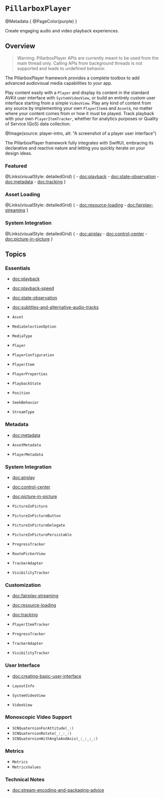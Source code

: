 # ``PillarboxPlayer``

@Metadata {
    @PageColor(purple)
}

Create engaging audio and video playback experiences.

## Overview

> Warning: PillarboxPlayer APIs are currently meant to be used from the main thread only. Calling APIs from background threads is not supported and leads to undefined behavior.

The PillarboxPlayer framework provides a complete toolbox to add advanced audiovisual media capabilities to your app.

Play content easily with a ``Player`` and display its content in the standard AVKit user interface with ``SystemVideoView``, or build an entirely custom user interface starting from a simple ``VideoView``. Play any kind of content from any source by implementing your own ``PlayerItem``s and ``Asset``s, no matter where your content comes from or how it must be played. Track playback with your own ``PlayerItemTracker``, whether for analytics purposes or Quality of Service (QoS) data collection.

@Image(source: player-intro, alt: "A screenshot of a player user interface")

The PillarboxPlayer framework fully integrates with SwiftUI, embracing its declarative and reactive nature and letting you quickly iterate on your design ideas.

### Featured

@Links(visualStyle: detailedGrid) {
    - <doc:playback>
    - <doc:state-observation>
    - <doc:metadata>
    - <doc:tracking>
}

### Asset Loading

@Links(visualStyle: detailedGrid) {
    - <doc:resource-loading>
    - <doc:fairplay-streaming>
}

### System Integration

@Links(visualStyle: detailedGrid) {
    - <doc:airplay>
    - <doc:control-center>
    - <doc:picture-in-picture>
}

## Topics

### Essentials

- <doc:playback>
- <doc:playback-speed>
- <doc:state-observation>
- <doc:subtitles-and-alternative-audio-tracks>

- ``Asset``
- ``MediaSelectionOption``
- ``MediaType``
- ``Player``
- ``PlayerConfiguration``
- ``PlayerItem``
- ``PlayerProperties``
- ``PlaybackState``
- ``Position``
- ``SeekBehavior``
- ``StreamType``

### Metadata

- <doc:metadata>

- ``AssetMetadata``
- ``PlayerMetadata``

### System Integration

- <doc:airplay>
- <doc:control-center>
- <doc:picture-in-picture>

- ``PictureInPicture``
- ``PictureInPictureButton``
- ``PictureInPictureDelegate``
- ``PictureInPicturePersistable``
- ``ProgressTracker``
- ``RoutePickerView``
- ``TrackerAdapter``
- ``VisibilityTracker``

### Customization

- <doc:fairplay-streaming>
- <doc:resource-loading>
- <doc:tracking>

- ``PlayerItemTracker``
- ``ProgressTracker``
- ``TrackerAdapter``
- ``VisibilityTracker``

### User Interface

- <doc:creating-basic-user-interface>

- ``LayoutInfo``
- ``SystemVideoView``
- ``VideoView``

### Monoscopic Video Support

- ``SCNQuaternionForAttitude(_:)``
- ``SCNQuaternionRotate(_:_:_:)``
- ``SCNQuaternionWithAngleAndAxis(_:_:_:_:)``

### Metrics

- ``Metrics``
- ``MetricsValues``

### Technical Notes

- <doc:stream-encoding-and-packaging-advice>
